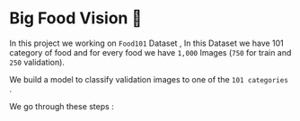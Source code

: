 # Big Food Vision 🍔
In this project we working on `Food101` Dataset , In this Dataset we have 101 category of food and for every food we have `1,000` Images (`750` for train and `250` validation).

We build a model to classify validation images to one of the `101 categories` . 

We go through these steps :
